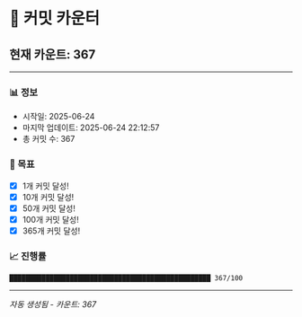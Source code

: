 # 🔢 커밋 카운터

## 현재 카운트: 367

---

### 📊 정보
- 시작일: 2025-06-24
- 마지막 업데이트: 2025-06-24 22:12:57
- 총 커밋 수: 367

### 🎯 목표
- [x] 1개 커밋 달성!
- [x] 10개 커밋 달성!
- [x] 50개 커밋 달성!
- [x] 100개 커밋 달성!
- [x] 365개 커밋 달성!

### 📈 진행률
```
██████████████████████████████████████████████████ 367/100
```

---
*자동 생성됨 - 카운트: 367*

